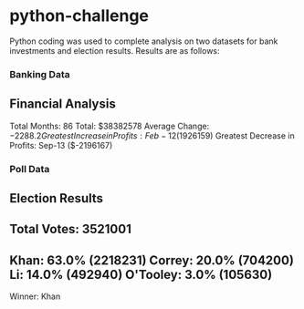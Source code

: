 # python-challenge

Python coding was used to complete analysis on two datasets for bank investments and election results.  Results are as follows:

### Banking Data
Financial Analysis
------------------------------------
Total Months: 86
Total: $38382578
Average Change: $-2288.2
Greatest Increase in Profits: Feb-12 ($1926159)
Greatest Decrease in Profits: Sep-13 ($-2196167)

### Poll Data
Election Results
------------------------------------
Total Votes: 3521001
------------------------------------
Khan: 63.0% (2218231)
Correy: 20.0% (704200)
Li: 14.0% (492940)
O'Tooley: 3.0% (105630)
------------------------------------
Winner: Khan